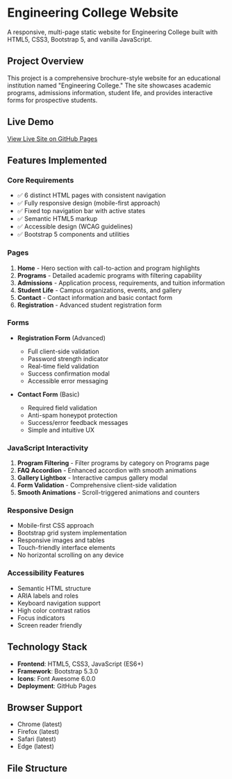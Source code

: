 # Engineering College Website

A responsive, multi-page static website for Engineering College built with HTML5, CSS3, Bootstrap 5, and vanilla JavaScript.

## Project Overview

This project is a comprehensive brochure-style website for an educational institution named "Engineering College." The site showcases academic programs, admissions information, student life, and provides interactive forms for prospective students.

## Live Demo

[View Live Site on GitHub Pages](https://assemminsizbayeva.github.io/engineering-college/)

## Features Implemented

### Core Requirements
- ✅ 6 distinct HTML pages with consistent navigation
- ✅ Fully responsive design (mobile-first approach)
- ✅ Fixed top navigation bar with active states
- ✅ Semantic HTML5 markup
- ✅ Accessible design (WCAG guidelines)
- ✅ Bootstrap 5 components and utilities

### Pages
1. **Home** - Hero section with call-to-action and program highlights
2. **Programs** - Detailed academic programs with filtering capability
3. **Admissions** - Application process, requirements, and tuition information
4. **Student Life** - Campus organizations, events, and gallery
5. **Contact** - Contact information and basic contact form
6. **Registration** - Advanced student registration form

### Forms
- **Registration Form** (Advanced)
  - Full client-side validation
  - Password strength indicator
  - Real-time field validation
  - Success confirmation modal
  - Accessible error messaging

- **Contact Form** (Basic)
  - Required field validation
  - Anti-spam honeypot protection
  - Success/error feedback messages
  - Simple and intuitive UX

### JavaScript Interactivity
1. **Program Filtering** - Filter programs by category on Programs page
2. **FAQ Accordion** - Enhanced accordion with smooth animations
3. **Gallery Lightbox** - Interactive campus gallery modal
4. **Form Validation** - Comprehensive client-side validation
5. **Smooth Animations** - Scroll-triggered animations and counters

### Responsive Design
- Mobile-first CSS approach
- Bootstrap grid system implementation
- Responsive images and tables
- Touch-friendly interface elements
- No horizontal scrolling on any device

### Accessibility Features
- Semantic HTML structure
- ARIA labels and roles
- Keyboard navigation support
- High color contrast ratios
- Focus indicators
- Screen reader friendly

## Technology Stack

- **Frontend**: HTML5, CSS3, JavaScript (ES6+)
- **Framework**: Bootstrap 5.3.0
- **Icons**: Font Awesome 6.0.0
- **Deployment**: GitHub Pages

## Browser Support

- Chrome (latest)
- Firefox (latest)
- Safari (latest)
- Edge (latest)

## File Structure
